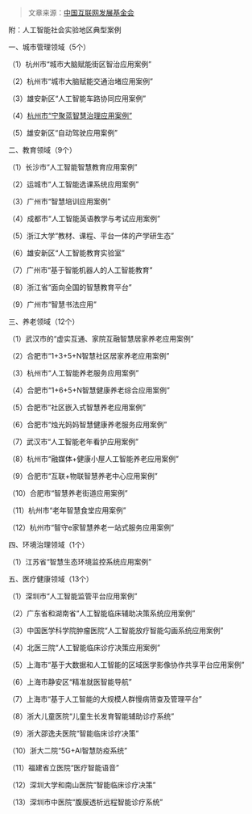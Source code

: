 > 文章来源：[中国互联网发展基金会](http://www.cidf.net/n1/2021/0519/c429182-32107841.html)

附：人工智能社会实验地区典型案例

一、城市管理领域（5个）

（1）杭州市“城市大脑赋能街区智治应用案例”

（2）杭州市“城市大脑赋能交通治堵应用案例”

（3）雄安新区“人工智能车路协同应用案例”

（4）[杭州市“宁聚蓝智慧治理应用案例”](https://www.zj.gov.cn/art/2020/3/10/art_1554470_42199204.html)

（5）雄安新区“自动驾驶应用案例”

二、教育领域（9个）

（1）长沙市“人工智能智慧教育应用案例”

（2）运城市“人工智能选课系统应用案例”

（3）广州市“智慧培训应用案例”

（4）成都市“人工智能英语教学与考试应用案例”

（5）浙江大学“教材、课程、平台一体的产学研生态”

（6）雄安新区“人工智能教育实验室”

（7）广州市“基于智能机器人的人工智能教育”

（8）浙江省“面向全国的智慧教育平台”

（9）广州市“智慧书法应用”

三、养老领域（12个）

（1）武汉市的“虚实互通、家院互融智慧居家养老应用案例”

（2）合肥市“1+3+5+N智慧社区居家养老应用案例”

（3）杭州市“人工智能养老服务应用案例”

（4）合肥市“1+6+5+N智慧健康养老综合应用案例”

（5）合肥市“社区嵌入式智慧养老应用案例”

（6）合肥市“烛光妈妈智慧健康养老服务应用案例”

（7）武汉市“人工智能老年看护应用案例”

（8）杭州市“融媒体+健康小屋人工智能养老应用案例”

（9）合肥市“互联+物联智慧养老中心应用案例”

（10）合肥市“智慧养老街道应用案例”

（11）杭州市“老年智慧食堂应用案例”

（12）杭州市“智守e家智慧养老一站式服务应用案例”

四、环境治理领域（1个）

（1）江苏省“智慧生态环境监控系统应用案例”

五、医疗健康领域（13个）

（1）深圳市“人工智能监管平台应用案例”

（2）广东省和湖南省“人工智能临床辅助决策系统应用案例”

（3）中国医学科学院肿瘤医院“人工智能放疗智能勾画系统应用案例”

（4）北医三院“人工智能临床诊疗决策应用案例”

（5）上海市“基于大数据和人工智能的区域医学影像协作共享平台应用案例”

（6）上海市静安区“精准就医智能导航”

（7）上海市“基于人工智能的大规模人群慢病筛查及管理平台”

（8）浙大儿童医院“儿童生长发育智能辅助诊疗系统”

（9）浙大邵逸夫医院“智能临床诊疗决策”

（10）浙大二院“5G+AI智慧防疫系统”

（11）福建省立医院“医疗智能语音”

（12）深圳大学和南山医院“智能临床诊疗决策”

（13）深圳市中医院“腹膜透析远程智能诊疗系统”

